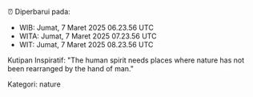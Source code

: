 ⏰ Diperbarui pada:
- WIB: Jumat, 7 Maret 2025 06.23.56 UTC
- WITA: Jumat, 7 Maret 2025 07.23.56 UTC
- WIT: Jumat, 7 Maret 2025 08.23.56 UTC

Kutipan Inspiratif:
"The human spirit needs places where nature has not been rearranged by the hand of man."


Kategori: nature

